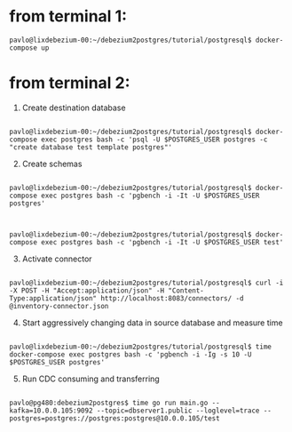 
# from terminal 1:

  
```console
pavlo@lixdebezium-00:~/debezium2postgres/tutorial/postgresql$ docker-compose up
```
  
  
  

# from terminal 2:

  

1. Create destination database

  

```console

pavlo@lixdebezium-00:~/debezium2postgres/tutorial/postgresql$ docker-compose exec postgres bash -c 'psql -U $POSTGRES_USER postgres -c "create database test template postgres"'

```

  

2. Create schemas

  

```console

pavlo@lixdebezium-00:~/debezium2postgres/tutorial/postgresql$ docker-compose exec postgres bash -c 'pgbench -i -It -U $POSTGRES_USER postgres'

  

pavlo@lixdebezium-00:~/debezium2postgres/tutorial/postgresql$ docker-compose exec postgres bash -c 'pgbench -i -It -U $POSTGRES_USER test'

```

  

3. Activate connector

  

```console

pavlo@lixdebezium-00:~/debezium2postgres/tutorial/postgresql$ curl -i -X POST -H "Accept:application/json" -H "Content-Type:application/json" http://localhost:8083/connectors/ -d @inventory-connector.json

```

  

4. Start aggressively changing data in source database and measure time

  

```console

pavlo@lixdebezium-00:~/debezium2postgres/tutorial/postgresql$ time docker-compose exec postgres bash -c 'pgbench -i -Ig -s 10 -U $POSTGRES_USER postgres'

```

  

5. Run CDC consuming and transferring

  

```console

pavlo@pg480:debezium2postgres$ time go run main.go --kafka=10.0.0.105:9092 --topic=dbserver1.public --loglevel=trace --postgres=postgres://postgres:postgres@10.0.0.105/test

```


